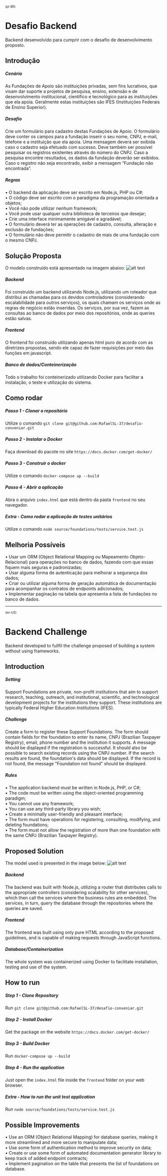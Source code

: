<sup><sub>(pt-BR)</sub></sup>
# Desafio Backend
Backend desenvolvido para cumprir com o desafio de desenvolvimento proposto. 

## Introdução
##### Cenário
As Fundações de Apoio são instituições privadas, sem fins lucrativos, que visam dar suporte a projetos de pesquisa, ensino, extensão e de desenvolvimento institucional, científico e tecnológico para as instituições que ela apoia. Geralmente estas instituições são IFES (Instituições Federais de Ensino Superior).

##### Desafio
Crie um formulário para cadastro destas Fundações de Apoio. O formulário deve conter os campos para a fundação inserir o seu nome, CNPJ, e-mail, telefone e a instituição que ela apoia. Uma mensagem deverá ser exibida caso o cadastro seja efetuado com sucesso.
Deve também ser possível pesquisar os registros existentes através do número do CNPJ. Caso a pesquisa encontre resultados, os dados da fundação deverão ser exibidos. Caso o registro não seja encontrado, exibir a mensagem “Fundação não encontrada”.

##### Regras
• O backend da aplicação deve ser escrito em Node.js, PHP ou C#;  
• O código deve ser escrito com o paradigma da programação orientada a objetos;  
• Você não pode utilizar nenhum framework;  
• Você pode usar qualquer outra biblioteca de terceiros que desejar;  
• Crie uma interface minimamente amigável e agradável;  
• O formulário deverá ter as operações de cadastro, consulta, alteração e exclusão de fundações;  
• O formulário não deve permitir o cadastro de mais de uma fundação com o mesmo CNPJ.  


## Solução Proposta
O modelo construído está apresentado na imagem abaixo:
![alt text](assets/documentation/model.png)

##### Backend
Foi construído um backend utilizando Node.js, utilizando um roteador que distribui as chamadas para os devidos controladores (considerando escalabilidade para outros serviços), os quais chamam os serviços onde as regras de negócio estão inseridas. Os serviços, por sua vez, fazem as consultas ao banco de dados por meio dos repositórios, onde as queries estão salvas.

##### Frontend
O frontend foi construído utilizando apenas html puro de acordo com as diretrizes propostas, sendo ele capaz de fazer requisições por meio das funções em javascript.

##### Banco de dados/Conteinerização
Todo o trabalho foi conteinerizado utilizando Docker para facilitar a instalação, o teste e utilização do sistema.

## Como rodar
##### Passo 1 - Clonar o repositório
Utilize o comando ` git clone git@github.com:RafaelSL-37/desafio-conveniar.git `

##### Passo 2 - Instalar o Docker
Faça download do pacote no site ` https://docs.docker.com/get-docker/ `

##### Passo 3 - Construir o docker
Utilize o comando ` docker-compose up --build `

##### Passo 4 - Abrir a aplicação
Abra o arquivo `index.html` que está dentro da pasta `frontend` no seu navegador.

##### Extra - Como rodar a aplicação de testes unitários
Utilize o comando ` node source/foundations/tests/service.test.js `

## Melhoria Possíveis

• Usar um ORM (Object Relational Mapping ou Mapeamento Objeto-Relacional) para operações no banco de dados, fazendo com que essas fiquem mais seguras e padronizadas;  
• Usar alguma forma de autenticação para melhorar a segurança dos dados;  
• Criar ou utilizar alguma forma de geração automática de documentação para acompanhar os contratos de endpoints adicionados;  
• Implementar paginação na tabela que apresenta a lista de fundações no banco de dados.  


-------------------------------------------------------------------------------------------------------------------------------

<sup><sub>(en-US)</sub></sup>
# Backend Challenge
Backend developed to fullfil the challenge proposed of building a system without using frameworks.

## Introduction
##### Setting
Support Foundations are private, non-profit institutions that aim to support research, teaching, outreach, and institutional, scientific, and technological development projects for the institutions they support. These institutions are typically Federal Higher Education Institutions (IFES).

##### Challenge
Create a form to register these Support Foundations. The form should contain fields for the foundation to enter its name, CNPJ (Brazilian Taxpayer Registry), email, phone number and the institution it supports. A message should be displayed if the registration is successful.
It should also be possible to search existing records using the CNPJ number. If the search results are found, the foundation's data should be displayed. If the record is not found, the message "Foundation not found" should be displayed.

##### Rules
• The application backend must be written in Node.js, PHP, or C#;  
• The code must be written using the object-oriented programming paradigm;  
• You cannot use any framework;  
• You can use any third-party library you wish;  
• Create a minimally user-friendly and pleasant interface;  
• The form must have operations for registering, consulting, modifying, and deleting foundations;  
• The form must not allow the registration of more than one foundation with the same CNPJ (Brazilian Taxpayer Registry).


## Proposed Solution
The model used is presented in the image below:
![alt text](assets/documentation/model.png)

##### Backend
The backend was built with Node.js, utilizing a router that distributes calls to the appropriate controllers (considering scalability for other services), which then call the services where the business rules are embedded. The services, in turn, query the database through the repositories where the queries are saved.

##### Frontend
The frontend was built using only pure HTML according to the proposed guidelines, and is capable of making requests through JavaScript functions.

##### Database/Containerization
The whole system was containerized using Docker to facilitate installation, testing and use of the system.

## How to run
##### Step 1 - Clone Repository
Run ``` git clone git@github.com:RafaelSL-37/desafio-conveniar.git ```

##### Step 2 - Install Docker
Get the package on the website ` https://docs.docker.com/get-docker/ `

##### Step 3 - Build Docker
Run ``` docker-compose up --build ```

##### Step 4 - Run the application
Just open the `index.html` file inside the `frontend` folder on your web browser.

##### Extra - How to run the unit test application
Run ` node source/foundations/tests/service.test.js `

## Possible Improvements

• Use an ORM (Object Relational Mapping) for database queries, making it more streamlined and more secure to manipulate data;  
• Use some form of authentication method to improve security on data;  
• Create or use some form of automated documentation generator library to keep track of added endpoint contracts;  
• Implement pagination on the table that presents the list of foundations on database.  
